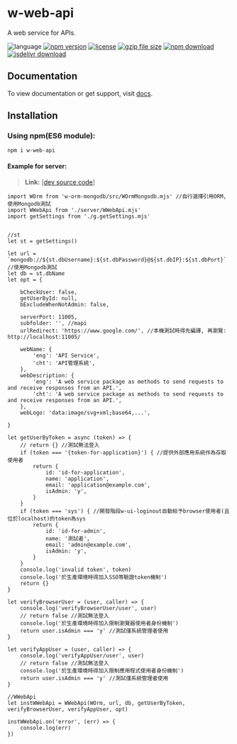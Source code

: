 # w-web-api
A web service for APIs.

![language](https://img.shields.io/badge/language-JavaScript-orange.svg) 
[![npm version](http://img.shields.io/npm/v/w-web-api.svg?style=flat)](https://npmjs.org/package/w-web-api) 
[![license](https://img.shields.io/npm/l/w-web-api.svg?style=flat)](https://npmjs.org/package/w-web-api) 
[![gzip file size](http://img.badgesize.io/yuda-lyu/w-web-api/master/dist/w-web-api-server.umd.js.svg?compression=gzip)](https://github.com/yuda-lyu/w-web-api)
[![npm download](https://img.shields.io/npm/dt/w-web-api.svg)](https://npmjs.org/package/w-web-api) 
[![jsdelivr download](https://img.shields.io/jsdelivr/npm/hm/w-web-api.svg)](https://www.jsdelivr.com/package/npm/w-web-api)

## Documentation
To view documentation or get support, visit [docs](https://yuda-lyu.github.io/w-web-api/WWebApi.html).

## Installation
### Using npm(ES6 module):
```alias
npm i w-web-api
```

#### Example for server:
> **Link:** [[dev source code](https://github.com/yuda-lyu/w-web-api/blob/master/srv.mjs)]
```alias
import WOrm from 'w-orm-mongodb/src/WOrmMongodb.mjs' //自行選擇引用ORM, 使用Mongodb測試
import WWebApi from './server/WWebApi.mjs'
import getSettings from './g.getSettings.mjs'


//st
let st = getSettings()

let url = `mongodb://${st.dbUsername}:${st.dbPassword}@${st.dbIP}:${st.dbPort}` //使用Mongodb測試
let db = st.dbName
let opt = {

    bCheckUser: false,
    getUserById: null,
    bExcludeWhenNotAdmin: false,

    serverPort: 11005,
    subfolder: '', //mapi
    urlRedirect: 'https://www.google.com/', //本機測試時得先編譯, 再瀏覽: http://localhost:11005/

    webName: {
        'eng': 'API Service',
        'cht': 'API管理系統',
    },
    webDescription: {
        'eng': 'A web service package as methods to send requests to and receive responses from an API.',
        'cht': 'A web service package as methods to send requests to and receive responses from an API.',
    },
    webLogo: 'data:image/svg+xml;base64,...',

}

let getUserByToken = async (token) => {
    // return {} //測試無法登入
    if (token === '{token-for-application}') { //提供外部應用系統作為存取使用者
        return {
            id: 'id-for-application',
            name: 'application',
            email: 'application@example.com',
            isAdmin: 'y',
        }
    }
    if (token === 'sys') { //開發階段w-ui-loginout自動給予browser使用者(且位於localhost)的token為sys
        return {
            id: 'id-for-admin',
            name: '測試者',
            email: 'admin@example.com',
            isAdmin: 'y',
        }
    }
    console.log('invalid token', token)
    console.log('於生產環境時得加入SSO等驗證token機制')
    return {}
}

let verifyBrowserUser = (user, caller) => {
    console.log('verifyBrowserUser/user', user)
    // return false //測試無法登入
    console.log('於生產環境時得加入限制瀏覽器使用者身份機制')
    return user.isAdmin === 'y' //測試僅系統管理者使用
}

let verifyAppUser = (user, caller) => {
    console.log('verifyAppUser/user', user)
    // return false //測試無法登入
    console.log('於生產環境時得加入限制應用程式使用者身份機制')
    return user.isAdmin === 'y' //測試僅系統管理者使用
}

//WWebApi
let instWWebApi = WWebApi(WOrm, url, db, getUserByToken, verifyBrowserUser, verifyAppUser, opt)

instWWebApi.on('error', (err) => {
    console.log(err)
})
```
